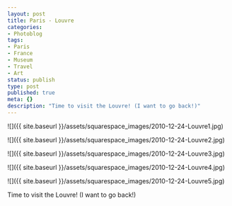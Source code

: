 ```yaml
---
layout: post
title: Paris - Louvre
categories:
- Photoblog
tags:
- Paris
- France
- Museum
- Travel
- Art
status: publish
type: post
published: true
meta: {}
description: "Time to visit the Louvre! (I want to go back!)"
---
```


![]({{ site.baseurl }}/assets/squarespace_images/2010-12-24-Louvre1.jpg)

![]({{ site.baseurl }}/assets/squarespace_images/2010-12-24-Louvre2.jpg)
   
![]({{ site.baseurl }}/assets/squarespace_images/2010-12-24-Louvre3.jpg)

![]({{ site.baseurl }}/assets/squarespace_images/2010-12-24-Louvre4.jpg)

![]({{ site.baseurl }}/assets/squarespace_images/2010-12-24-Louvre5.jpg)

Time to visit the Louvre! (I want to go back!)
